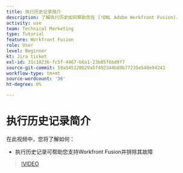 ```yaml
---
title: 执行历史记录简介
description: 了解执行历史如何帮助您在 [!DNL Adobe Workfront Fusion].
activity: use
team: Technical Marketing
type: Tutorial
feature: Workfront Fusion
role: User
level: Beginner
kt: Jira ticket
exl-id: 31c10236-fc5f-4467-b6a1-23b85f6bd0f7
source-git-commit: 58a545120b29a5f492344b89b77235e548e94241
workflow-type: tm+mt
source-wordcount: '36'
ht-degree: 0%

---
```


# 执行历史记录简介

在此视频中，您将了解如何：

* 执行历史记录可帮助您支持Workfront Fusion并排除其故障

>[!VIDEO](https://video.tv.adobe.com/v/335282/?quality=12)
